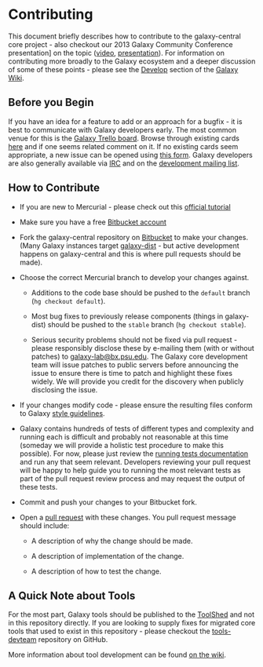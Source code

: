 # Contributing

This document briefly describes how to contribute to the
galaxy-central core project - also checkout our 2013 Galaxy Community
Conference presentation] on the topic
([video](http://vimeo.com/channels/581875/73486255),
[presentation](https://wiki.galaxyproject.org/Documents/Presentations/GCC2013?action=AttachFile&do=view&target=BakerContribute.pdf)). For
information on contributing more broadly to the Galaxy ecosystem and a
deeper discussion of some of these points - please see the
[Develop](https://wiki.galaxyproject.org/Develop/) section of the
[Galaxy Wiki](https://wiki.galaxyproject.org/).

## Before you Begin

If you have an idea for a feature to add or an approach for a bugfix -
it is best to communicate with Galaxy developers early. The most
common venue for this is the [Galaxy Trello
board](https://wiki.galaxyproject.org/Issues). Browse through existing
cards [here](http://bit.ly/gxytrello) and if one seems related comment
on it. If no existing cards seem appropriate, a new issue can be
opened using [this form](http://galaxyproject.org/trello). Galaxy
developers are also generally available via
[IRC](https://wiki.galaxyproject.org/GetInvolved#IRC_Channel) and on
the [development mailing list](http://dev.list.galaxyproject.org/).

## How to Contribute

* If you are new to Mercurial - please check out this [official
  tutorial](http://mercurial.selenic.com/wiki/Tutorial)

* Make sure you have a free [Bitbucket
  account](https://bitbucket.org/account/signup/)

* Fork the galaxy-central repository on
  [Bitbucket](https://bitbucket.org/galaxy/galaxy-central/fork) to
  make your changes. (Many Galaxy instances target
  [galaxy-dist](https://bitbucket.org/galaxy/galaxy-dist) - but active
  development happens on galaxy-central and this is where pull
  requests should be made).

* Choose the correct Mercurial branch to develop your changes against.

  * Additions to the code base should be pushed to the `default`
    branch (`hg checkout default`).

  * Most bug fixes to previously release components (things in
    galaxy-dist) should be pushed to the `stable` branch (`hg checkout
    stable`).

  * Serious security problems should not be fixed via pull request -
    please responsibly disclose these by e-mailing them (with or
    without patches) to galaxy-lab@bx.psu.edu. The Galaxy core
    development team will issue patches to public servers before
    announcing the issue to ensure there is time to patch and
    highlight these fixes widely. We will provide you credit for the
    discovery when publicly disclosing the issue.

* If your changes modify code - please ensure the resulting files
  conform to Galaxy [style
  guidelines](https://wiki.galaxyproject.org/Develop/BestPractices).

* Galaxy contains hundreds of tests of different types and complexity
  and running each is difficult and probably not reasonable at this
  time (someday we will provide a holistic test procedure to make this
  possible). For now, please just review the [running tests
  documentation](https://wiki.galaxyproject.org/Admin/RunningTests)
  and run any that seem relevant. Developers reviewing your pull
  request will be happy to help guide you to running the most relevant
  tests as part of the pull request review process and may request the
  output of these tests.

* Commit and push your changes to your Bitbucket fork.

* Open a [pull
  request](https://confluence.atlassian.com/display/BITBUCKET/Fork+a+Repo,+Compare+Code,+and+Create+a+Pull+Request)
  with these changes. You pull request message should include:

   * A description of why the change should be made.
   
   * A description of implementation of the change.
   
   * A description of how to test the change.

## A Quick Note about Tools

  For the most part, Galaxy tools should be published to the
  [ToolShed](https://wiki.galaxyproject.org/ToolShed) and not in this
  repository directly. If you are looking to supply fixes for migrated
  core tools that used to exist in this repository - please checkout
  the [tools-devteam](https://github.com/galaxyproject/tools-devteam)
  repository on GitHub.

  More information about tool development can be found [on the
  wiki](https://wiki.galaxyproject.org/Develop).
